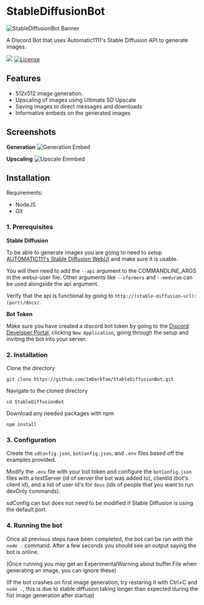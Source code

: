 
# StableDiffusionBot

![StableDiffusionBot Banner](https://i.imgur.com/eZ4lBjA.png)

A Discord Bot that uses Automatic1111's Stable Diffusion API to generate images.

![](https://img.shields.io/github/last-commit/ImDarkTom/StableDiffusionBot?style=flat-square)
[![License](https://img.shields.io/github/license/ImDarkTom/StableDiffusionBot?color=blue&style=flat-square)](#license)
## Features

- 512x512 image generation.
- Upscaling of images using Ultimate SD Upscale
- Saving images to direct messages and downloads
- Informative embeds on the generated images
## Screenshots

**Generation**
![Generation Embed](https://i.imgur.com/416fTR2.png)

**Upscaling**
![Upscale Emmbed](https://i.imgur.com/w5Ycl5w.png)
## Installation

Requirements:
- NodeJS
- Git

### 1. Prerequisites

**Stable Diffusion**

To be able to generate images you are going to need to setup [AUTOMATIC111's Stable Diffusion WebUI](https://github.com/AUTOMATIC1111/stable-diffusion-webui/) and make sure it is usable.

You will then need to add the `--api` argument to the COMMANDLINE_ARGS in the webui-user file. Other arguments like `--xformers` and `--medvram` can be used alongside the api argument. 

Verify that the api is functional by going to `http://(stable-diffusion-url):(port)/docs/`. 

**Bot Token**

Make sure you have created a discord bot token by going to the [Discord Developer Portal](https://discord.com/developers/applications), clicking `New Application`, going through the setup and inviting the bot into your server.

### 2. Installation

Clone the directory

`git clone https://github.com/ImDarkTom/StableDiffusionBot.git`

Navigate to the cloned directory

`cd StableDiffusionBot`

Download any needed packages with npm

`npm install`

### 3. Configuration

Create the `sdConfig.json`, `botConfig.json`, and `.env` files based off the examples provided. 

Modify the `.env` file with your bot token and configure the `botConfig.json` files with a testServer (id of server the bot was added to), clientId (bot's client id), and a list of user id's for `devs` (ids of people that you want to run devOnly commands).

sdConfig can but does not need to be modified if Stable Diffusion is using the default port.

### 4. Running the bot

Once all previous steps have been completed, the bot can be ran with the `node .` command. After a few seconds you should see an output saying the bot is online.

(Once running you may get an ExperimentalWarning about buffer.File when generating an image, you can ignore these)

(If the bot crashes on first image generation, try restaring it with Ctrl+C and `node .`, this is due to stable diffusion taking longer than expected during the fist image generation after startup)

